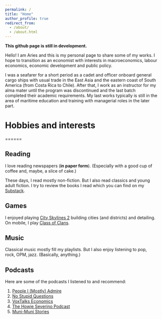 ```yaml
---
permalink: /
title: "Home"
author_profile: true
redirect_from: 
  - /about/
  - /about.html
---
```


**This github page is still in development.**

Hello! I am Aries and this is my personal page to share some of my works. I hope to transition as an economist with interests in macroeconomics, labour economics, economic development and public policy.

I was a seafarer for a short period as a cadet and officer onboard general cargo ships with usual trade in the East Asia and the eastern coast of South America (from Costa Rica to Chile). After that, I work as an instructor for my alma mater until the program was discontinued and the last batch completed their academic requirements. My last works typically is still in the area of maritime education and training with managerial roles in the later part.

# Hobbies and interests
======
## Reading

I love reading newspapers (**in paper form**). (Especially with a good cup of coffee and, maybe, a slice of cake.) 

These days, I read mostly non-fiction. But I also read classics and young adult fiction. I try to review the books I read which you can find on my <a href="https://aeroles.substack.com/" target="_blank">Substack</a>.

## Games

I enjoyed playing <a href="https://www.paradoxinteractive.com/games/cities-skylines-ii/about" target="_blank">City Skylines 2</a> building cities (and districts) and detailing. On mobile, I play <a href="https://play.google.com/store/apps/details?id=com.supercell.clashofclans&hl=en&pli=1" target ="_blank">Class of Clans</a>.

## Music

Classical music mostly fill my playlists. But I also enjoy listening to pop, rock, OPM, jazz. (Basically, anything.)

## Podcasts

Here are some of the podcasts I listened to and recommend:
1. <a href="https://open.spotify.com/show/4tINcXckbPUk6dsK3eQD21?si=54f1ad4e033143bd" target="_blank">People I (Mostly) Admire</a>
2. <a href="https://open.spotify.com/show/6Z49m4VQ4TfQ28Cnl42yiT?si=f61f015cd42b4889" target="_blank">No Stupid Questions</a>
3. <a href="https://open.spotify.com/show/4Gd9SbiUPhJWazNszp9izA?si=fd48a8c49d4341af" target="_blank">VoxTalks Economics</a>
4. <a href="https://open.spotify.com/show/5CDLkuKhOKtxyCurWUMZd1?si=6f96aca68a69406e" target="_blank">The Howie Severino Podcast</a>
5. <a href="https://open.spotify.com/show/5IGe8eJUebj8CMhQ3ygE8l?si=9b6dacf6ce334227" target="_blank">Muni-Muni Stories</a>

